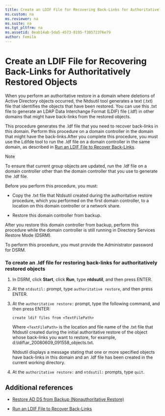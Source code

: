 ```yaml
---
title: Create an LDIF File for Recovering Back-Links for Authoritatively Restored Objects
ms.custom: na
ms.reviewer: na
ms.suite: na
ms.tgt_pltfrm: na
ms.assetid: 8eab14ab-5da5-4573-8195-f30572376e79
author: Femila
---
```

# Create an LDIF File for Recovering Back-Links for Authoritatively Restored Objects
  When you perform an authoritative restore in a domain where deletions of Active Directory objects occurred, the Ntdsutil tool generates a text \(.txt\) file that identifies the objects that have been restored. You can use this .txt file to generate an LDAP Data Interchange Format \(LDIF\) file \(.ldf\) in other domains that might have back\-links from the restored objects.  
  
 This procedure generates the .ldf file that you need to recover back\-links in this domain. Perform this procedure on a domain controller in the domain that might have the back\-links.After you complete this procedure, you must use the Ldifde tool to run the .ldf file on a domain controller in the same domain, as described in [Run an LDIF File to Recover Back-Links](../Topic/Run-an-LDIF-File-to-Recover-Back-Links.md).  
  
> [!NOTE]  
>  To ensure that current group objects are updated, run the .ldf file on a domain controller other than the domain controller that you use to generate the .ldf file.  
  
 Before you perform this procedure, you must:  
  
-   Copy the .txt file that Ntdsutil created during the authoritative restore procedure, which you performed on the first domain controller, to a location on this domain controller or a network share.  
  
-   Restore this domain controller from backup.  
  
 After you restore this domain controller from backup, perform this procedure while the domain controller is still running in Directory Services Restore Mode \(DSRM\).  
  
 To perform this procedure, you must provide the Administrator password for DSRM.  
  
### To create an .ldf file for restoring back\-links for authoritatively restored objects  
  
1.  In DSRM, click **Start**, click **Run**, type **ntdsutil**, and then press ENTER.  
  
2.  At the `ntdsutil:` prompt, type `authoritative restore`, and then press ENTER.  
  
3.  At the `authoritative restore:` prompt, type the following command, and then press ENTER:  
  
     `create ldif files from <TextFilePath>`  
  
     Where `<TextFilePath>` is the location and file name of the .txt file that Ntdsutil created during the initial authoritative restore of the object whose back\-links you want to restore, for example, d:\\ldif\\ar\_20080609\_091558\_objects.txt.  
  
     Ntdsutil displays a message stating that one or more specified objects have back\-links in this domain and an .ldf file has been created in the current working directory.  
  
4.  At the `authoritative restore:` and `ntdsutil:` prompts, type `quit`.  
  
## Additional references  
  
-   [Restore AD DS from Backup &#40;Nonauthoritative Restore&#41;](../Topic/Restore-AD-DS-from-Backup--Nonauthoritative-Restore-.md)  
  
-   [Run an LDIF File to Recover Back-Links](../Topic/Run-an-LDIF-File-to-Recover-Back-Links.md)  
  
  